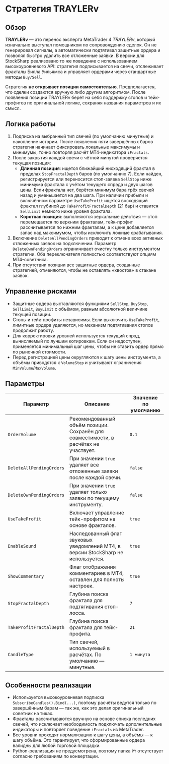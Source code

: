 # Стратегия TRAYLERv

## Обзор
**TRAYLERv** — это перенос эксперта MetaTrader 4 *TRAYLERv*, который изначально выступал помощником по сопровождению сделок. Он не генерировал сигналы, а автоматически подтягивал защитные ордера и позволял быстро удалить все отложенные заявки. В версии для StockSharp реализовано то же поведение с использованием высокоуровневого API: стратегия подписывается на свечи, отслеживает фракталы Билла Уильямса и управляет ордерами через стандартные методы `Buy/Sell`.

Стратегия **не открывает позиции самостоятельно**. Предполагается, что сделки создаются вручную либо другим алгоритмом. После появления позиции TRAYLERv берёт на себя поддержку стопов и тейк-профитов по оригинальной логике, сохраняя названия параметров и их смысл.

## Логика работы
1. Подписка на выбранный тип свечей (по умолчанию минутные) и накопление истории. После появления пяти завершённых баров стратегия начинает фиксировать локальные максимумы и минимумы, точно повторяя расчёт MT4-индикатора `iFractals`.
2. После закрытия каждой свечи с чётной минутой проверяется текущая позиция:
   - **Длинная позиция**: ищется ближайший нисходящий фрактал в пределах `StopFractalDepth` баров (по умолчанию 7). Если найден, регистрируется или переносится стоп-заявка `SellStop` ниже минимума фрактала с учётом текущего спрэда и двух шагов цены. Если фрактала нет, берётся минимум бара трёх свечей назад и уменьшается на два шага. При наличии прибыли и включённом параметре `UseTakeProfit` ищется восходящий фрактал глубиной до `TakeProfitFractalDepth` (21 бар) и ставится `SellLimit` немного ниже уровня фрактала.
   - **Короткая позиция**: выполняются зеркальные действия — стоп перемещается по верхним фракталам, тейк-профит рассчитывается по нижним фракталам, а к цене добавляется запас над максимумом, чтобы исключить ложные срабатывания.
3. Включение `DeleteAllPendingOrders` приводит к отмене всех активных отложенных заявок на подключении. Параметр `DeleteOwnPendingOrders` ограничивает очистку только инструментом стратегии. Оба переключателя полностью соответствуют опциям MT4-советника.
4. При отсутствии позиции все защитные ордера, созданные стратегией, отменяются, чтобы не оставлять «хвостов» в стакане заявок.

## Управление рисками
- Защитные ордера выставляются функциями `SellStop`, `BuyStop`, `SellLimit`, `BuyLimit` с объёмом, равным абсолютной величине текущей позиции.
- Стопы и тейк-профиты независимы. Если выключить `UseTakeProfit`, лимитные ордера удаляются, но механизм подтягивания стопов продолжит работу.
- Для корректировки уровней используется текущий спрэд, вычисляемый по лучшим котировкам. Если он недоступен, применяется минимальный шаг цены, чтобы не ставить ордер прямо по рыночной стоимости.
- Перед регистрацией цены округляются к шагу цены инструмента, а объёмы приводятся к `VolumeStep` и учитывают ограничения `MinVolume`/`MaxVolume`.

## Параметры
| Параметр | Описание | Значение по умолчанию |
|----------|----------|-----------------------|
| `OrderVolume` | Рекомендованный объём позиции. Сохранён для совместимости, в расчётах не участвует. | `0.1` |
| `DeleteAllPendingOrders` | При значении `true` удаляет все отложенные заявки после каждой свечи. | `false` |
| `DeleteOwnPendingOrders` | При значении `true` удаляет только заявки по текущему инструменту. | `false` |
| `UseTakeProfit` | Включает управление тейк-профитом на основе фракталов. | `true` |
| `EnableSound` | Наследованный флаг звуковых уведомлений MT4, в версии StockSharp не используется. | `true` |
| `ShowCommentary` | Флаг отображения комментариев в MT4, оставлен для полноты настроек. | `true` |
| `StopFractalDepth` | Глубина поиска фрактала для подтягивания стоп-лосса. | `7` |
| `TakeProfitFractalDepth` | Глубина поиска фрактала для тейк-профита. | `21` |
| `CandleType` | Тип свечей, используемый в расчётах. По умолчанию — минутные. | `1 минута` |

## Особенности реализации
- Используется высокоуровневая подписка `SubscribeCandles().Bind(...)`, поэтому расчёты ведутся только по завершённым барам — так же, как это делал оригинальный советник на тиках.
- Фракталы рассчитываются вручную на основе списка последних свечей, что исключает необходимость подключать дополнительные индикаторы и повторяет поведение `iFractals` из MetaTrader.
- Все уровни проходят нормализацию к шагу цены, а объёмы — к шагу объёма. Это гарантирует, что сформированные ордера валидны для любой торговой площадки.
- Python-реализация не предусмотрена, поэтому папка `PY` отсутствует согласно требованиям по конвертации.
